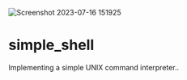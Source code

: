 ![Screenshot 2023-07-16 151925](https://github.com/DestinedCodes/simple_shell/assets/107848793/04a9a878-8831-423e-bb5a-74116ce41cac)  
# simple_shell
Implementing a simple UNIX command interpreter..
